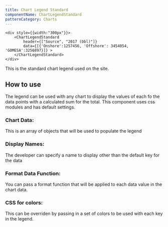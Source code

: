 ```yaml
---
title: Chart Legend Standard
componentName: ChartLegendStandard
patternCategory: Charts
---
```


```
<div style={{width:"300px"}}>
	<ChartLegendStandard 
		header={["Source", "2017 (bbl)"]} 
		data={[{'Onshore':1257456, 'Offshore': 3454054, 'GOMESA':3256897}]} >
	</ChartLegendStandard>
</div>
```

This is the standard chart legend used on the site. 

## How to use

The legend can be used with any chart to display the values of each fo the data points with a calculated sum for the total. This component uses css modules and has default settings. 

### Chart Data:
This is an array of objects that will be used to populate the legend

### Display Names: 
The developer can specify a name to display other than the default key for the data

### Format Data Function:
You can pass a format function that will be applied to each data value in the chart data.

### CSS for colors:
This can be overriden by passing in a set of colors to be used with each key in the legend. 


